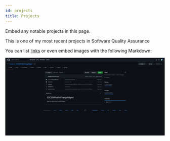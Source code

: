 ```yaml
---
id: projects
title: Projects
---
```


Embed any notable projects in this page.

This is one of my most recent projects in Software Quality Assurance

You can list [links](https://www.hashicorp.com/resources/test-driven-development-tdd-for-infrastructure)
or even embed images with the following Markdown:

![Add alternate text for image](./assets/project.png)
